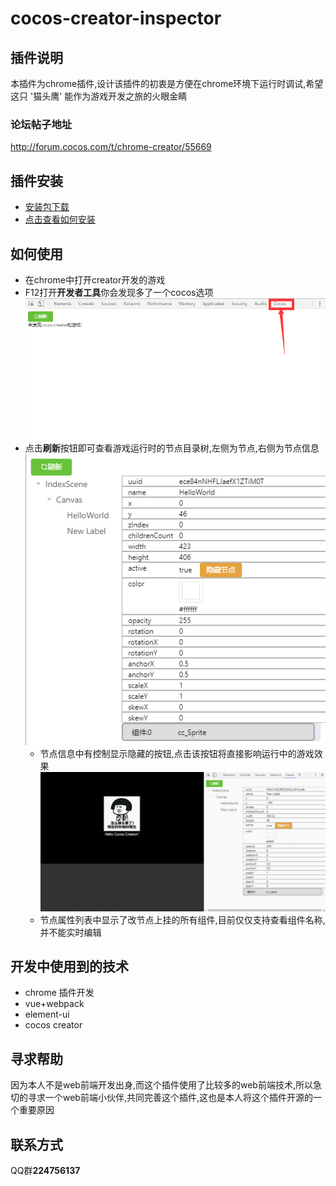 # cocos-creator-inspector
## 插件说明
本插件为chrome插件,设计该插件的初衷是方便在chrome环境下运行时调试,希望这只 '猫头鹰' 能作为游戏开发之旅的火眼金睛
### 论坛帖子地址
 http://forum.cocos.com/t/chrome-creator/55669

## 插件安装
- [安装包下载](http://7xq9nm.com1.z0.glb.clouddn.com/ccInspector_v1.1.crx)   
- [点击查看如何安装](../doc/CreatorInspector/install/README.md)
## 如何使用
- 在chrome中打开creator开发的游戏
- F12打开**开发者工具**你会发现多了一个cocos选项
  ![](../doc/CreatorInspector/scene1.png)
- 点击**刷新**按钮即可查看游戏运行时的节点目录树,左侧为节点,右侧为节点信息
  ![](../doc/CreatorInspector/scene3.png) 
  - 节点信息中有控制显示隐藏的按钮,点击该按钮将直接影响运行中的游戏效果
    ![](../doc/CreatorInspector/showHideNode.gif) 
  - 节点属性列表中显示了改节点上挂的所有组件,目前仅仅支持查看组件名称,并不能实时编辑   
## 开发中使用到的技术
- chrome 插件开发
- vue+webpack
- element-ui    
- cocos creator
## 寻求帮助
因为本人不是web前端开发出身,而这个插件使用了比较多的web前端技术,所以急切的寻求一个web前端小伙伴,共同完善这个插件,这也是本人将这个插件开源的一个重要原因
## 联系方式
QQ群**224756137**
